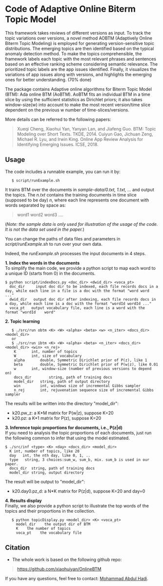 # Code of Adaptive Online Biterm Topic Model

  This framework takes reviews of different versions as input. To track the topic variations over versions, a novel method AOBTM (Adaptively Online Biterm Topic Modeling) is employed for generating version-sensitive topic distributions. The emerging topics are then identified based on the typical anomaly detection method. To make the topics comprehensible, the framework labels each topic with the most relevant phrases and sentences based on an effective ranking scheme considering semantic relevance. The prioritized topic labels are the app issues identified. Finally, it visualizes the variations of app issues along with versions, and highlights the emerging ones for better understanding. (70% done)
	
  The package contains Adaptive online algorithms for Biterm Topic Model (BTM): Ada online BTM (AoBTM). AoBTM fits an individual BTM in a time slice by using the sufficient statistics as Dirichlet priors; it also takes window-size(w) into account to make the most recent version/time slice dependent on the previous w number of time-slices/versions.

More details can be referred to the following papers:

   > Xueqi Cheng, Xiaohui Yan, Yanyan Lan, and Jiafeng Guo. BTM: Topic Modeling over Short Texts. TKDE, 2014. 
   > Cuiyun Gao, Jichuan Zeng, Michael R. Lyu, and Irwin King. Online App Review Analysis for Identifying Emerging Issues. ICSE, 2018.

## Usage ##

The code includes a runnable example, you can run it by:

       $ script/runExample.sh

It trains BTM over the documents in *sample-data/0.txt, 1.txt, ...* and output the topics. The *n.txt* contains the training documents in time slice (supposed to be day) *n*, where each line represents one document with words separated by space as:
> word1 word2 word3 ....

(*Note: the sample data is only used for illustration of the usage of the code. It is not the data set used in the paper.*)

You can change the paths of data files and parameters in *script/runExample.sh* to run over your own data. 

Indeed, the *runExample.sh* processes the input documents in 4 steps.

**1. Index the words in the documents**   
   To simplify the main code, we provide a python script to map each word to a unique ID (starts from 0) in the documents. 

    $ python script/indexDocs.py <doc_dir> <dwid_dir> <voca_pt>
      doc_dir     input doc dir to be indexed, each file records docs in a day, while each line in a file is a doc with the format "word word ..."
      dwid_dir   output doc dir after indexing, each file records docs in a day, while each line is a doc with the format "wordId wordId ..."
      voca_pt   output vocabulary file, each line is a word with the format "wordId    word"

**2. Topic learning** 

       $ ./src/run obtm <K> <W> <alpha> <beta> <w> <n_iter> <docs_dir> <model_dir>
       or
       $ ./src/run ibtm <K> <W> <alpha> <beta> <n_iter> <docs_dir> <model_dir> <win> <n_rej>
       	K		int, number of topics
    	W		int, size of vocabulary
    	alpha		double, Symmetric Dirichlet prior of P(z), like 1
    	beta		double, Symmetric Dirichlet prior of P(w|z), like 0.01
		w		int, window-size (number of previous versions to depend on)
    	docs_dir    	string, path of training docs
    	model_dir	string, path of output directory
		win     	int, windows size of incremental Gibbs sampler
		n_rej   	int, rejuvenation sequence size of incremental Gibbs sampler

   The results will be written into the directory "model_dir":   
   - k20.pw_z: a K*M matrix for P(w|z), suppose K=20   
   - k20.pz:   a K*1 matrix for P(z), suppose K=20
   
**3. Inference topic proportions for documents, i.e., P(z|d)**     
   If you need to analysis the topic proportions of each documents, just run the following common to infer that using the model estimated.

    $ ./src/inf <type> <K> <day> <docs_dir> <model_dir>
      K	int, number of topics, like 20
      day   int, the nth day, like 0, 1, ..
      type	 string, 3 choices:sum_w, sum_b, mix. sum_b is used in our paper.
      docs_dir	string, path of training docs
      model_dir	string, output directory

   The result will be output to "model_dir":   
   - k20.day0.pz_d: a N*K matrix for P(z|d), suppose K=20 and day=0

**4. Results display**    
   Finally, we also provide a python script to illustrate the top words of the topics and their proportions in the collection. 

       $ python topicDisplay.py <model_dir> <K> <voca_pt>
	     model_dir    the output dir of BTM
	     K    the number of topics
	     voca_pt    the vocabulary file


## Citation ##
- The whole work is based on the following github repo:
> https://github.com/xiaohuiyan/OnlineBTM

If you have any questions, feel free to contact: [Mohammad Abdul Hadi](https://sites.google.com/view/mohammad-hadi/).
